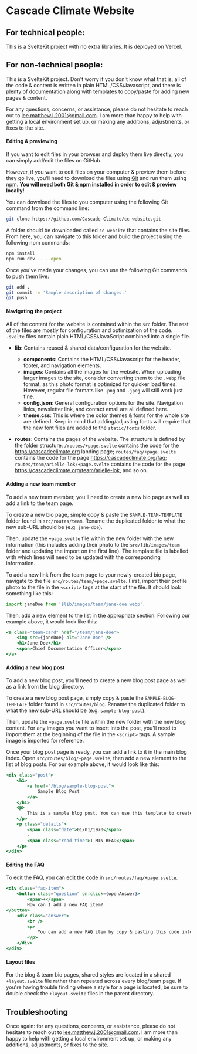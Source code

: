 # Cascade Climate Website

## For technical people:

This is a SvelteKit project with no extra libraries.
It is deployed on Vercel.

## For non-technical people:

This is a SvelteKit project. 
Don't worry if you don't know what that is, all of the code & content is written in plain HTML/CSS/Javascript, and there is plenty of documentation along with templates to copy/paste for adding new pages & content.

For any questions, concerns, or assistance, please do not hesitate to reach out to <lee.matthew.j.2001@gmail.com>. I am more than happy to help with getting a local environment set up, or making any additions, adjustments, or fixes to the site.

#### Editing & previewing

If you want to edit files in your browser and deploy them live directly, you can simply add/edit the files on GitHub.

However, if you want to edit files on your computer & preview them before they go live, you'll need to download the files using [Git](https://git-scm.com/book/en/v2/Getting-Started-Installing-Git) and run them using [npm](https://nodejs.org/en/download/). **You will need both Git & npm installed in order to edit & preview locally!**

You can download the files to you computer using the following Git command from the command line:

```bash
git clone https://github.com/Cascade-Climate/cc-website.git
```

A folder should be downloaded called `cc-website` that contains the site files.
From here, you can navigate to this folder and build the project using the following npm commands:

```bash
npm install
npm run dev -- --open
```

Once you've made your changes, you can use the following Git commands to push them live:

```bash
git add .
git commit -m 'Sample description of changes.'
git push
```

#### Navigating the project

All of the content for the website is contained within the `src` folder. The rest of the files are mostly for configuration and optimization of the code. `.svelte` files contain plain HTML/CSS/JavaScript combined into a single file.

- **lib**: Contains reused & shared data/configuration for the website.
	- **components**: Contains the HTML/CSS/Javascript for the header, footer, and navigation elements.
	- **images**: Contains all the images for the website. When uploading larger images to the site, consider converting them to the `.webp` file format, as this photo format is optimized for quicker load times. However, regular file formats like `.png` and `.jpeg` will still work just fine.
	- **config.json**: General configuration options for the site. Navigation links, newsletter link, and contact email are all defined here.
	- **theme.css**: This is where the color themes & fonts for the whole site are defined. Keep in mind that adding/adjusting fonts will require that the new font files are added to the `static/fonts` folder.

- **routes**: Contains the pages of the website. The structure is defined by the folder structure: `/routes/+page.svelte` contains the code for the <https://cascadeclimate.org> landing page; `routes/faq/+page.svelte` contains the code for the page <https://cascadeclimate.org/faq>; `routes/team/arielle-lok/+page.svelte` contains the code for the page <https://cascadeclimate.org/team/arielle-lok>, and so on.

#### Adding a new team member

To add a new team member, you'll need to create a new bio page as well as add a link to the team page.

To create a new bio page, simple copy & paste the `SAMPLE-TEAM-TEMPLATE` folder found in `src/routes/team`. Rename the duplicated folder to what the new sub-URL should be (e.g. `jane-doe`).

Then, update the `+page.svelte` file within the new folder with the new information (this includes adding their photo to the `src/lib/images/team` folder and updating the import on the first line). The template file is labelled with which lines will need to be updated with the corresponding information.

To add a new link from the team page to your newly-created bio page, navigate to the file `src/routes/team/+page.svelte`. First, import their profile photo to the file in the `<script>` tags at the start of the file. It should look something like this:
```jsx
import janeDoe from '$lib/images/team/jane-doe.webp';
```

Then, add a new element to the list in the appropriate section. Following our example above, it would look like this:
```jsx
<a class="team-card" href="/team/jane-doe">
	<img src={janeDoe} alt="Jane Doe" />
	<h1>Jane Doe</h1>
	<span>Chief Documentation Officer</span>
</a>
```

#### Adding a new blog post

To add a new blog post, you'll need to create a new blog post page as well as a link from the blog directory.

To create a new blog post page, simply copy & paste the `SAMPLE-BLOG-TEMPLATE` folder found in `src/routes/blog`. Rename the duplicated folder to what the new sub-URL should be (e.g. `sample-blog-post`).

Then, update the `+page.svelte` file within the new folder with the new blog content. For any images you want to insert into the post, you'll need to import them at the beginning of the file in the `<script>` tags. A sample image is imported for reference.

Once your blog post page is ready, you can add a link to it in the main blog index. Open `src/routes/blog/+page.svelte`, then add a new element to the list of blog posts. For our example above, it would look like this:
```jsx
<div class="post">
	<h1>
		<a href="/blog/sample-blog-post">
			Sample Blog Post
		</a>
	</h1>
	<p>
		This is a sample blog post. You can use this template to create new blog posts. Be sure to update the title, date, author, and content. You can also add links to other pages on the site, like the …
	</p>
	<p class="details">
		<span class="date">01/01/1970</span>
		·
		<span class="read-time">1 MIN READ</span>
	</p>
</div>
```

#### Editing the FAQ

To edit the FAQ, you can edit the code in `src/routes/faq/+page.svelte`. 

```jsx
<div class="faq-item">
	<button class="question" on:click={openAnswer}>
		<span>+</span>
		How can I add a new FAQ item?
</button>
	<div class="answer">
		<br />
		<p>
			You can add a new FAQ item by copy & pasting this code into the list of FAQ items.
		</p>
	</div>
</div>
```

#### Layout files

For the blog & team bio pages, shared styles are located in a shared `+layout.svelte` file rather than repeated across every blog/team page. If you're having trouble finding where a style for a page is located, be sure to double check the `+layout.svelte` files in the parent directory.

## Troubleshooting

Once again: for any questions, concerns, or assistance, please do not hesitate to reach out to <lee.matthew.j.2001@gmail.com>. I am more than happy to help with getting a local environment set up, or making any additions, adjustments, or fixes to the site.
